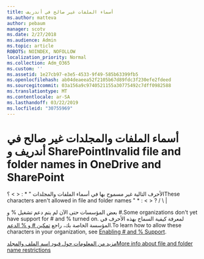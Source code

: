 ```yaml
---
title: أسماء الملفات غير صالح في أندريف
ms.author: matteva
author: pebaum
manager: scotv
ms.date: 2/27/2018
ms.audience: Admin
ms.topic: article
ROBOTS: NOINDEX, NOFOLLOW
localization_priority: Normal
ms.collection: Adm_O365
ms.custom: ''
ms.assetid: 1e27cb97-e3e5-4533-9f49-585b63399fb5
ms.openlocfilehash: ab04deaeea52f2105b67d89fdc3f230efe2fdeed
ms.sourcegitcommit: 03a156a9c9740521155a30775492c7dff0982588
ms.translationtype: MT
ms.contentlocale: ar-SA
ms.lasthandoff: 03/22/2019
ms.locfileid: "30755969"
---
```

# <a name="invalid-file-and-folder-names-in-onedrive-and-sharepoint"></a><span data-ttu-id="17667-102">أسماء الملفات والمجلدات غير صالح في أندريف و SharePoint</span><span class="sxs-lookup"><span data-stu-id="17667-102">Invalid file and folder names in OneDrive and SharePoint</span></span>

<span data-ttu-id="17667-103">الأحرف التالية غير مسموح بها في أسماء الملفات والمجلدات " \* : \< \> ؟</span><span class="sxs-lookup"><span data-stu-id="17667-103">These characters aren't allowed in file and folder names " \* : \< \> ?</span></span> <span data-ttu-id="17667-104">/ \ |</span><span class="sxs-lookup"><span data-stu-id="17667-104"></span></span> 
  
<span data-ttu-id="17667-105">بعض المؤسسات حتى الآن لم يتم دعم تشغيل % و #.</span><span class="sxs-lookup"><span data-stu-id="17667-105">Some organizations don't yet have support for # and % turned on.</span></span> <span data-ttu-id="17667-106">لمعرفة كيفية السماح بهذه الأحرف في المؤسسة الخاصة بك، راجع [تمكين # و % الدعم](https://go.microsoft.com/fwlink/?linkid=862611).</span><span class="sxs-lookup"><span data-stu-id="17667-106">To learn how to allow these characters in your organization, see [Enabling # and % Support](https://go.microsoft.com/fwlink/?linkid=862611).</span></span> 
  
[<span data-ttu-id="17667-107">مزيد من المعلومات حول قيود اسم الملف والمجلد</span><span class="sxs-lookup"><span data-stu-id="17667-107">More info about file and folder name restrictions</span></span>](https://go.microsoft.com/fwlink/?linkid=866430)
  

